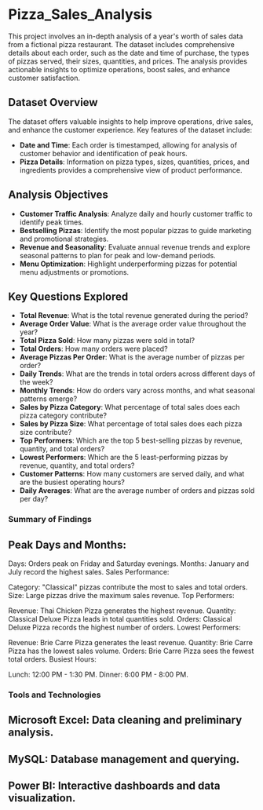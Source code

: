 # Pizza_Sales_Analysis

This project involves an in-depth analysis of a year's worth of sales data from a fictional pizza restaurant. The dataset includes comprehensive details about each order, such as the date and time of purchase, the types of pizzas served, their sizes, quantities, and prices. The analysis provides actionable insights to optimize operations, boost sales, and enhance customer satisfaction.

## Dataset Overview
The dataset offers valuable insights to help improve operations, drive sales, and enhance the customer experience. Key features of the dataset include:

 - **Date and Time**: Each order is timestamped, allowing for analysis of customer behavior and identification of peak hours.
- **Pizza Details**: Information on pizza types, sizes, quantities, prices, and ingredients provides a comprehensive view of product performance.


## Analysis Objectives
- **Customer Traffic Analysis**: Analyze daily and hourly customer traffic to identify peak times.
- **Bestselling Pizzas**: Identify the most popular pizzas to guide marketing and promotional strategies.
- **Revenue and Seasonality**: Evaluate annual revenue trends and explore seasonal patterns to plan for peak and low-demand periods.
- **Menu Optimization**: Highlight underperforming pizzas for potential menu adjustments or promotions.


## Key Questions Explored
- **Total Revenue**: What is the total revenue generated during the period?
- **Average Order Value**: What is the average order value throughout the year?
- **Total Pizza Sold**: How many pizzas were sold in total?
- **Total Orders**: How many orders were placed?
- **Average Pizzas Per Order**: What is the average number of pizzas per order?
- **Daily Trends**: What are the trends in total orders across different days of the week?
- **Monthly Trends**: How do orders vary across months, and what seasonal patterns emerge?
- **Sales by Pizza Category**: What percentage of total sales does each pizza category contribute?
- **Sales by Pizza Size**: What percentage of total sales does each pizza size contribute?
- **Top Performers**: Which are the top 5 best-selling pizzas by revenue, quantity, and total orders?
- **Lowest Performers**: Which are the 5 least-performing pizzas by revenue, quantity, and total orders?
- **Customer Patterns**: How many customers are served daily, and what are the busiest operating hours?
- **Daily Averages**: What are the average number of orders and pizzas sold per day?

### Summary of Findings
## Peak Days and Months:

Days: Orders peak on Friday and Saturday evenings.
Months: January and July record the highest sales.
Sales Performance:

Category: "Classical" pizzas contribute the most to sales and total orders.
Size: Large pizzas drive the maximum sales revenue.
Top Performers:

Revenue: Thai Chicken Pizza generates the highest revenue.
Quantity: Classical Deluxe Pizza leads in total quantities sold.
Orders: Classical Deluxe Pizza records the highest number of orders.
Lowest Performers:

Revenue: Brie Carre Pizza generates the least revenue.
Quantity: Brie Carre Pizza has the lowest sales volume.
Orders: Brie Carre Pizza sees the fewest total orders.
Busiest Hours:

Lunch: 12:00 PM - 1:30 PM.
Dinner: 6:00 PM - 8:00 PM.
### Tools and Technologies
## Microsoft Excel: Data cleaning and preliminary analysis.
## MySQL: Database management and querying.
## Power BI: Interactive dashboards and data visualization.
